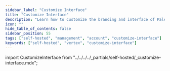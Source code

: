 ```yaml
---
sidebar_label: "Customize Interface"
title: "Customize Interface"
description: "Learn how to customize the branding and interface of Palette VerteX"
icon: ""
hide_table_of_contents: false
sidebar_position: 55
tags: ["self-hosted", "management", "account", "customize-interface"]
keywords: ["self-hosted", "vertex", "customize-interface"]
---
```


import CustomizeInterface from "../../../../_partials/self-hosted/_customize-interface.mdx";

<CustomizeInterface name="customize-interface" edition="VerteX" version="VerteX" andor="VerteX" />
